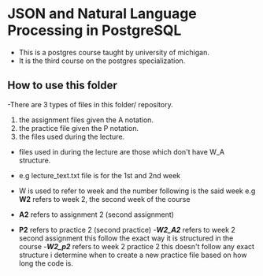 # JSON and Natural Language Processing in PostgreSQL
- This is a postgres course taught by university of michigan.
- It is the third course on the postgres specialization.

## How to use this folder
-There are 3 types of files in this folder/ repository.
1. the assignment files given the A notation.
2. the practice file given the P notation.
3. the files used during the lecture.
- files used in during the lecture are those which don't have W_A structure.
- e.g lecture_text.txt file is for the 1st and 2nd week

- W is used to refer to week and the number following is the said week
e.g **W2** refers to week 2, the second week of the course

- **A2** refers to assignment 2 (second assignment) 
- **P2** refers to practice 2 (second practice)
-***W2_A2*** refers to week 2 second assignment
this follow the exact way it is structured in the course
-***W2_p2*** refers to week 2 practice 2
this doesn't follow any exact structure i determine when to create a new
practice file based on how long the code is.


